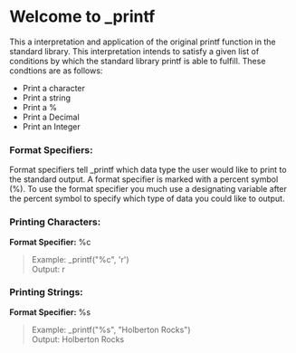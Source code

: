 # Welcome to _printf

This a interpretation and application of the original printf function in the standard library. This interpretation intends to satisfy a given list of conditions by which the standard library printf is able to fulfill. These condtions are as follows:

 - Print a character
 - Print a string
 - Print a %
 - Print a Decimal
 - Print an Integer
### Format Specifiers:
Format specifiers tell _printf which data type the user would like to print to the standard output. A format specifier is marked with a percent symbol (%). To use the format specifier you much use a designating variable after the percent symbol to specify which type of data you could like to output.
### Printing Characters:
__Format Specifier:__ %c
>Example: _printf("%c", 'r')\
>Output: r
### Printing Strings:
__Format Specifier:__ %s
>Example: _printf("%s", "Holberton Rocks")\
>Output: Holberton Rocks
